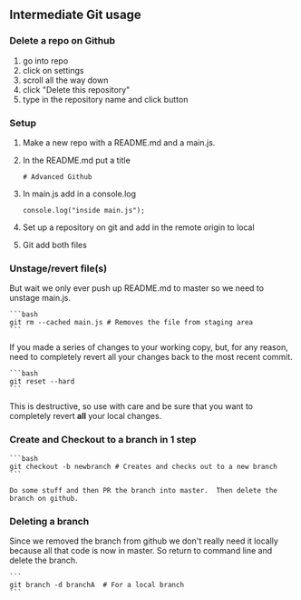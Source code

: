 ## Intermediate Git usage

### Delete a repo on Github
1.  go into repo
1.  click on settings
1.  scroll all the way down
1.  click "Delete this repository"
1.  type in the repository name and click button

### Setup
1.  Make a new repo with a README.md and a main.js.  
2.  In the README.md put a title 

	```
	# Advanced Github
	```

3.  In main.js add in a console.log
	```
	console.log("inside main.js");
	```
4.  Set up a repository on git and add in the remote origin to local
5.  Git add both files 


### Unstage/revert file(s)
But wait we only ever push up README.md to master so we need to unstage main.js.

	```bash
	git rm --cached main.js # Removes the file from staging area
	```

If you made a series of changes to your working copy, but, for any reason, need to completely revert all your changes back to the most recent commit. 

	```bash
	git reset --hard
	```

This is destructive, so use with care and be sure that you want to completely revert **all** your local changes.

### Create and Checkout to a branch in 1 step
	```bash
	git checkout -b newbranch # Creates and checks out to a new branch
	```

	Do some stuff and then PR the branch into master.  Then delete the branch on github.

### Deleting a branch
Since we removed the branch from github we don't really need it locally because all that code is now in master. So return to command line and delete the branch. 

	```
	git branch -d branchA  # For a local branch
	```